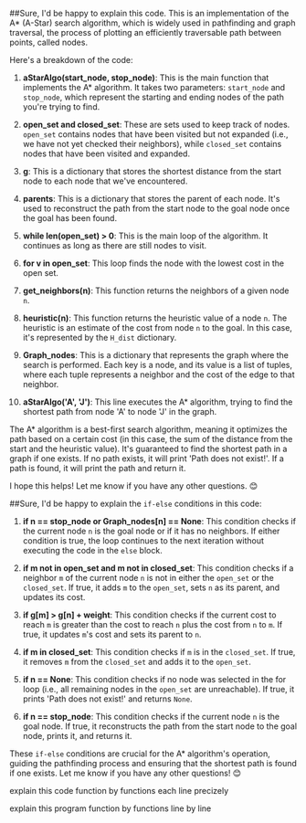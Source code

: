 ##Sure, I'd be happy to explain this code. This is an implementation of the A* (A-Star) search algorithm, which is widely used in pathfinding and graph traversal, the process of plotting an efficiently traversable path between points, called nodes.

Here's a breakdown of the code:

1. **aStarAlgo(start_node, stop_node)**: This is the main function that implements the A* algorithm. It takes two parameters: `start_node` and `stop_node`, which represent the starting and ending nodes of the path you're trying to find.

2. **open_set and closed_set**: These are sets used to keep track of nodes. `open_set` contains nodes that have been visited but not expanded (i.e., we have not yet checked their neighbors), while `closed_set` contains nodes that have been visited and expanded.

3. **g**: This is a dictionary that stores the shortest distance from the start node to each node that we've encountered.

4. **parents**: This is a dictionary that stores the parent of each node. It's used to reconstruct the path from the start node to the goal node once the goal has been found.

5. **while len(open_set) > 0**: This is the main loop of the algorithm. It continues as long as there are still nodes to visit.

6. **for v in open_set**: This loop finds the node with the lowest cost in the open set.

7. **get_neighbors(n)**: This function returns the neighbors of a given node `n`.

8. **heuristic(n)**: This function returns the heuristic value of a node `n`. The heuristic is an estimate of the cost from node `n` to the goal. In this case, it's represented by the `H_dist` dictionary.

9. **Graph_nodes**: This is a dictionary that represents the graph where the search is performed. Each key is a node, and its value is a list of tuples, where each tuple represents a neighbor and the cost of the edge to that neighbor.

10. **aStarAlgo('A', 'J')**: This line executes the A* algorithm, trying to find the shortest path from node 'A' to node 'J' in the graph.

The A* algorithm is a best-first search algorithm, meaning it optimizes the path based on a certain cost (in this case, the sum of the distance from the start and the heuristic value). It's guaranteed to find the shortest path in a graph if one exists. If no path exists, it will print 'Path does not exist!'. If a path is found, it will print the path and return it. 

I hope this helps! Let me know if you have any other questions. 😊

##Sure, I'd be happy to explain the `if-else` conditions in this code:

1. **if n == stop_node or Graph_nodes[n] == None**: This condition checks if the current node `n` is the goal node or if it has no neighbors. If either condition is true, the loop continues to the next iteration without executing the code in the `else` block.

2. **if m not in open_set and m not in closed_set**: This condition checks if a neighbor `m` of the current node `n` is not in either the `open_set` or the `closed_set`. If true, it adds `m` to the `open_set`, sets `n` as its parent, and updates its cost.

3. **if g[m] > g[n] + weight**: This condition checks if the current cost to reach `m` is greater than the cost to reach `n` plus the cost from `n` to `m`. If true, it updates `m`'s cost and sets its parent to `n`.

4. **if m in closed_set**: This condition checks if `m` is in the `closed_set`. If true, it removes `m` from the `closed_set` and adds it to the `open_set`.

5. **if n == None**: This condition checks if no node was selected in the for loop (i.e., all remaining nodes in the `open_set` are unreachable). If true, it prints 'Path does not exist!' and returns `None`.

6. **if n == stop_node**: This condition checks if the current node `n` is the goal node. If true, it reconstructs the path from the start node to the goal node, prints it, and returns it.

These `if-else` conditions are crucial for the A* algorithm's operation, guiding the pathfinding process and ensuring that the shortest path is found if one exists. Let me know if you have any other questions! 😊


explain this code function by functions each line precizely

explain this program function by functions line by line 